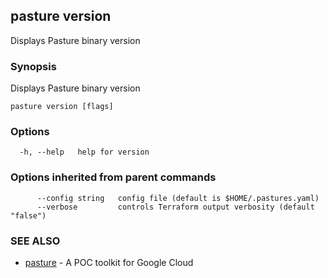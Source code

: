 ## pasture version

Displays Pasture binary version

### Synopsis

Displays Pasture binary version

```
pasture version [flags]
```

### Options

```
  -h, --help   help for version
```

### Options inherited from parent commands

```
      --config string   config file (default is $HOME/.pastures.yaml)
      --verbose         controls Terraform output verbosity (default "false")
```

### SEE ALSO

* [pasture](pasture.md)	 - A POC toolkit for Google Cloud

